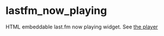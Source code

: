 # lastfm_now_playing
HTML embeddable last.fm now playing widget.
See <a href="https://gotomary.github.io/ElaineCanListenLastFM/">the player</a>
